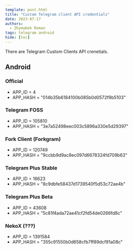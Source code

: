 ```yaml
---
template: post.html
title: "Custom Telegram client API credentials"
date: 2023-07-17
authors:
  - Zhymabek Roman
tags: telegram android
hide: [toc]
---
```


There are Telegram Custom Clients API crenetials.

<!--more-->

## Android
### Official
- APP_ID = 4
- APP_HASH = "014b35b6184100b085b0d0572f9b5103"

### Telegram FOSS
- APP_ID = 105810
- APP_HASH = "3e7a52498eec003c5896a330e5d29397"

### Fork Client (Forkgram)
- APP_ID = 120749
- APP_HASH = "9ccbb9d9ac8ec097d6678324fd709b63"

### Telegram Plus Stable
- APP_ID = 16623
- APP_HASH = "8c9dbfe58437d1739540f5d53c72ae4b"

### Telegram Plus Beta
- APP_ID = 43608
- APP_HASH = "5c81f4ada72ae41cf2fd54de0266fd8c"

### NekoX (???)
- APP_ID = 1391584
- APP_HASH = "355c91550b0d658cfb7ff89dcf91a08c"
